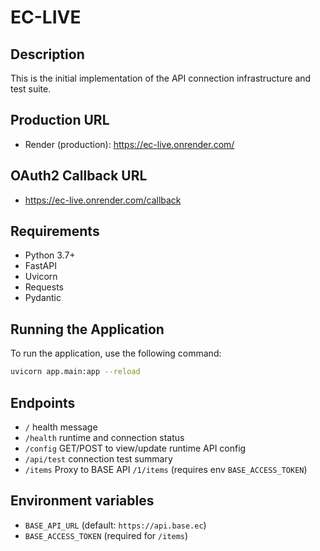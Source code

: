# EC-LIVE

## Description
This is the initial implementation of the API connection infrastructure and test suite.

## Production URL

- Render (production): https://ec-live.onrender.com/

## OAuth2 Callback URL

- https://ec-live.onrender.com/callback

## Requirements
- Python 3.7+
- FastAPI
- Uvicorn
- Requests
- Pydantic

## Running the Application
To run the application, use the following command:

```bash
uvicorn app.main:app --reload
```

## Endpoints

- `/` health message
- `/health` runtime and connection status
- `/config` GET/POST to view/update runtime API config
- `/api/test` connection test summary
- `/items` Proxy to BASE API `/1/items` (requires env `BASE_ACCESS_TOKEN`)

## Environment variables

- `BASE_API_URL` (default: `https://api.base.ec`)
- `BASE_ACCESS_TOKEN` (required for `/items`)
